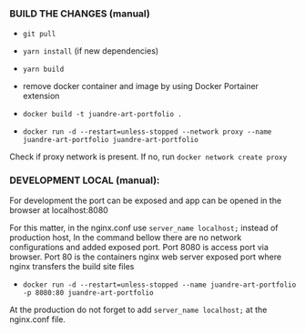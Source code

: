 ### BUILD THE CHANGES (manual)

- `git pull`
- `yarn install` (if new dependencies)
- `yarn build`

- remove docker container and image by using Docker Portainer extension
- `docker build -t juandre-art-portfolio .`
- `docker run -d --restart=unless-stopped --network proxy --name juandre-art-portfolio juandre-art-portfolio`

Check if proxy network is present. If no, run `docker network create proxy`

### DEVELOPMENT LOCAL (manual):

For development the port can be exposed and app can be opened in the browser at localhost:8080

For this matter, in the nginx.conf use `server_name localhost;` instead of production host,
In the command bellow there are no network configurations and added exposed port.
Port 8080 is access port via browser. Port 80 is the containers nginx web server exposed port where nginx transfers the build site files

- `docker run -d --restart=unless-stopped --name juandre-art-portfolio -p 8080:80 juandre-art-portfolio`

At the production do not forget to add `server_name localhost;` at the nginx.conf file.
